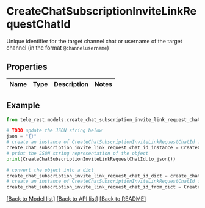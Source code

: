 # CreateChatSubscriptionInviteLinkRequestChatId

Unique identifier for the target channel chat or username of the target channel (in the format `@channelusername`)

## Properties

Name | Type | Description | Notes
------------ | ------------- | ------------- | -------------

## Example

```python
from tele_rest.models.create_chat_subscription_invite_link_request_chat_id import CreateChatSubscriptionInviteLinkRequestChatId

# TODO update the JSON string below
json = "{}"
# create an instance of CreateChatSubscriptionInviteLinkRequestChatId from a JSON string
create_chat_subscription_invite_link_request_chat_id_instance = CreateChatSubscriptionInviteLinkRequestChatId.from_json(json)
# print the JSON string representation of the object
print(CreateChatSubscriptionInviteLinkRequestChatId.to_json())

# convert the object into a dict
create_chat_subscription_invite_link_request_chat_id_dict = create_chat_subscription_invite_link_request_chat_id_instance.to_dict()
# create an instance of CreateChatSubscriptionInviteLinkRequestChatId from a dict
create_chat_subscription_invite_link_request_chat_id_from_dict = CreateChatSubscriptionInviteLinkRequestChatId.from_dict(create_chat_subscription_invite_link_request_chat_id_dict)
```
[[Back to Model list]](../README.md#documentation-for-models) [[Back to API list]](../README.md#documentation-for-api-endpoints) [[Back to README]](../README.md)


